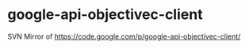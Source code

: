 google-api-objectivec-client
============================

SVN Mirror of https://code.google.com/p/google-api-objectivec-client/
